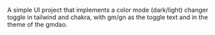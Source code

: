 A simple UI project that implements a color mode (dark/light) changer toggle in tailwind and chakra, with gm/gn as the toggle text and in the theme of the gmdao.
